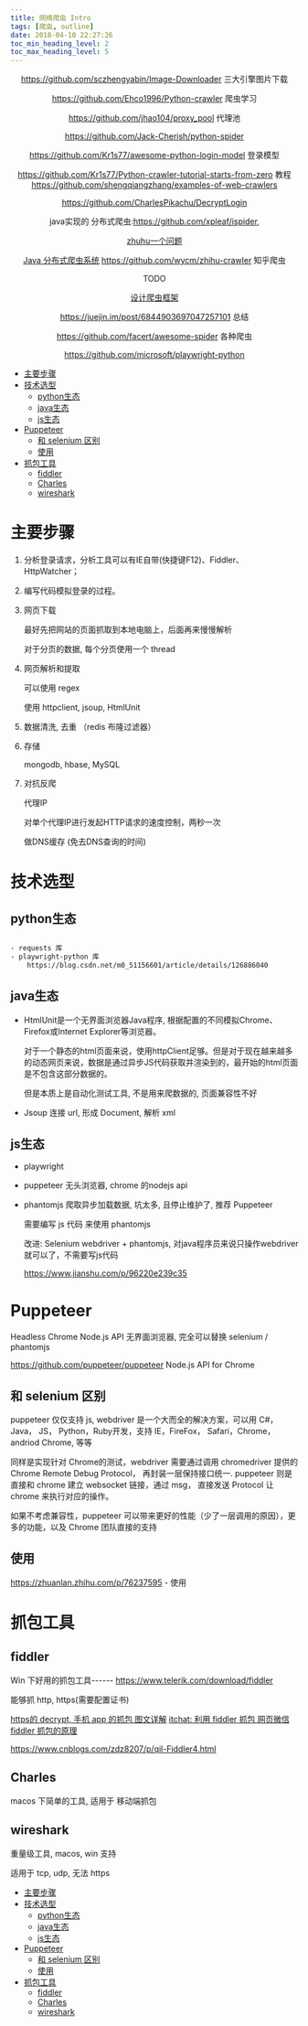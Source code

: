 ```yaml
---
title: 网络爬虫 Intro
tags: [爬虫, outline]
date: 2018-04-10 22:27:26
toc_min_heading_level: 2
toc_max_heading_level: 5
---
```


<div align="center">


https://github.com/sczhengyabin/Image-Downloader 三大引擎图片下载

https://github.com/Ehco1996/Python-crawler 爬虫学习

https://github.com/jhao104/proxy_pool 代理池

https://github.com/Jack-Cherish/python-spider

https://github.com/Kr1s77/awesome-python-login-model 登录模型

https://github.com/Kr1s77/Python-crawler-tutorial-starts-from-zero 教程
https://github.com/shengqiangzhang/examples-of-web-crawlers

https://github.com/CharlesPikachu/DecryptLogin

java实现的 分布式爬虫:https://github.com/xpleaf/ispider, 

[zhuhu一个问题](https://www.zhihu.com/question/27850529)

[Java 分布式爬虫系统](https://www.cnblogs.com/davidwang456/articles/9143136.html) 
https://github.com/wycm/zhihu-crawler 知乎爬虫

TODO

[设计爬虫框架](https://blog.csdn.net/qq_42677001/article/details/95625920)


https://juejin.im/post/6844903697047257101 总结

https://github.com/facert/awesome-spider 各种爬虫

https://github.com/microsoft/playwright-python
</div>

<!--more-->


- [主要步骤](#主要步骤)
- [技术选型](#技术选型)
    - [python生态](#python生态)
    - [java生态](#java生态)
    - [js生态](#js生态)
- [Puppeteer](#puppeteer)
    - [和 selenium 区别](#和-selenium-区别)
    - [使用](#使用)
- [抓包工具](#抓包工具)
    - [fiddler](#fiddler)
    - [Charles](#charles)
    - [wireshark](#wireshark)



# 主要步骤

1. 分析登录请求，分析工具可以有IE自带(快捷键F12)、Fiddler、HttpWatcher；

1. 编写代码模拟登录的过程。

1. 网页下载

    最好先把网站的页面抓取到本地电脑上，后面再来慢慢解析

    对于分页的数据, 每个分页使用一个 thread

1. 网页解析和提取

    可以使用 regex

    使用 httpclient, jsoup, HtmlUnit

1. 数据清洗, 去重 （redis 布隆过滤器）

1. 存储

    mongodb, hbase, MySQL

1. 对抗反爬

    代理IP

    对单个代理IP进行发起HTTP请求的速度控制，两秒一次

    做DNS缓存 (免去DNS查询的时间)

# 技术选型

## python生态

```sh

- requests 库
- playwright-python 库
    https://blog.csdn.net/m0_51156601/article/details/126886040

```

## java生态

- HtmlUnit是一个无界面浏览器Java程序, 根据配置的不同模拟Chrome、Firefox或Internet Explorer等浏览器。

    对于一个静态的html页面来说，使用httpClient足够。但是对于现在越来越多的动态网页来说，数据是通过异步JS代码获取并渲染到的，最开始的html页面是不包含这部分数据的。 

    但是本质上是自动化测试工具, 不是用来爬数据的, 页面兼容性不好

- Jsoup 连接 url, 形成 Document, 解析 xml


## js生态

- playwright 

- puppeteer 无头浏览器, chrome 的nodejs api

- phantomjs 爬取异步加载数据, 坑太多, 且停止维护了, 推荐 Puppeteer

    需要编写 js 代码 来使用 phantomjs

    改进: Selenium webdriver + phantomjs, 对java程序员来说只操作webdriver就可以了，不需要写js代码

    https://www.jianshu.com/p/96220e239c35



# Puppeteer 

Headless Chrome Node.js API 无界面浏览器, 完全可以替换 selenium / phantomjs

https://github.com/puppeteer/puppeteer Node.js API for Chrome


## 和 selenium 区别

puppeteer 仅仅支持 js, webdriver 是一个大而全的解决方案，可以用 C#， Java， JS， Python，Ruby开发，支持 IE，FireFox， Safari，Chrome，andriod Chrome, 等等

同样是实现针对 Chrome的测试，webdriver 需要通过调用 chromedriver 提供的 Chrome Remote Debug Protocol， 再封装一层保持接口统一. puppeteer 则是直接和 chrome 建立 websocket 链接，通过 msg， 直接发送 Protocol 让 chrome 来执行对应的操作。

如果不考虑兼容性，puppeteer 可以带来更好的性能（少了一层调用的原因），更多的功能，以及 Chrome 团队直接的支持

## 使用

https://zhuanlan.zhihu.com/p/76237595 - 使用



# 抓包工具

## fiddler

Win 下好用的抓包工具------ https://www.telerik.com/download/fiddler

能够抓 http, https(需要配置证书)

[https的 decrypt, 手机 app 的抓包 图文详解](https://www.cnblogs.com/yyhh/p/5140852.html)
[itchat: 利用 fiddler 抓包 网页微信](https://itchat.readthedocs.io/zh/latest/tutorial/tutorial1/)
[fiddler 抓包的原理](http://mouxuejie.com/blog/2017-03-19/capture-package-principle/)

https://www.cnblogs.com/zdz8207/p/qil-Fiddler4.html


## Charles

macos 下简单的工具, 适用于 移动端抓包


## wireshark

重量级工具, macos, win 支持

适用于 tcp, udp, 无法 https
<!-- TOC -->

- [主要步骤](#主要步骤)
- [技术选型](#技术选型)
    - [python生态](#python生态)
    - [java生态](#java生态)
    - [js生态](#js生态)
- [Puppeteer](#puppeteer)
    - [和 selenium 区别](#和-selenium-区别)
    - [使用](#使用)
- [抓包工具](#抓包工具)
    - [fiddler](#fiddler)
    - [Charles](#charles)
    - [wireshark](#wireshark)

<!-- /TOC -->